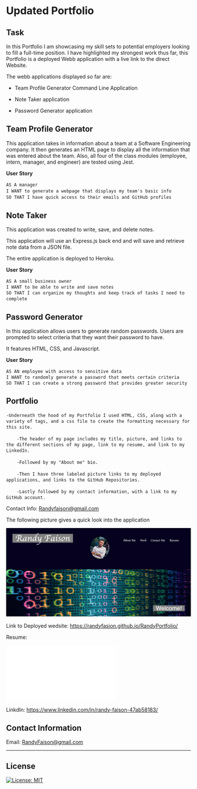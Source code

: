 # Updated Portfolio 

## Task

In this Portfolio I am showcasing my skill sets to potential employers looking to fill a full-time position. I have highlighted my strongest work thus far, this Portfolio is a deployed Webb application with a live link to the direct Website. 

The webb applications displayed so far are:

- Team Profile Generator Command Line Application

- Note Taker application

- Password Generator application

## Team Profile Generator

This application takes in information about a team at a Software Engineering company. It then generates an HTML page to display all the information that was entered about the team. Also, all four of the class modules (employee, intern, manager, and engineer) are tested using Jest.

**User Story**

```md
AS A manager
I WANT to generate a webpage that displays my team's basic info
SO THAT I have quick access to their emails and GitHub profiles
```



 ## Note Taker

 This application was created to write, save, and delete notes. 
   
This application will use an Express.js back end and will save and retrieve note data from a JSON file.

The entire application is deployed to Heroku.

 **User Story**

```
AS A small business owner
I WANT to be able to write and save notes
SO THAT I can organize my thoughts and keep track of tasks I need to complete
```

## Password Generator

In this application allows users to generate random passwords. Users are prompted to select criteria that they want their password to have.  

It features HTML, CSS, and Javascript. 


**User Story**

```
AS AN employee with access to sensitive data
I WANT to randomly generate a password that meets certain criteria
SO THAT I can create a strong password that provides greater security
```


## Portfolio

    -Underneath the hood of my Portfolio I used HTML, CSS, along with a variety of tags, and a css file to create the formatting necessary for this site. 

        -The header of my page includes my title, picture, and links to the different sections of my page, link to my resume, and link to my LinkedIn. 
        
        -Followed by my "About me" bio.

        -Then I have three labeled picture links to my deployed applications, and links to the GitHub Repositories. 
        
        -Lastly followed by my contact information, with a link to my GitHub account. 

Contact Info: Randyfaison@gmail.com

The following picture gives a quick look into the application 

![portfolio](portfoliolook.png)


Link to Deployed wedsite:
https://randyfasion.github.io/RandyPortfolio/


Resume:

![resume](RandyFaison-Resume.pdf)

LinkdIn:
https://www.linkedin.com/in/randy-faison-47ab58183/

## Contact Information
Email: RandyFaison@gmail.com


- - -
## License
 [![License: MIT](https://img.shields.io/badge/License-MIT-yellow.svg)](https://opensource.org/licenses/MIT)
